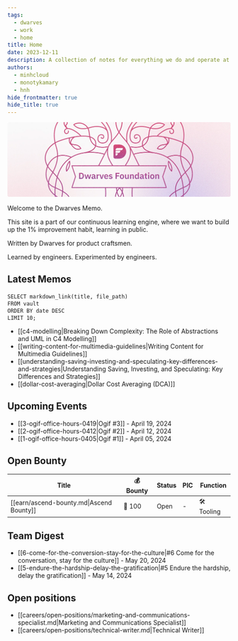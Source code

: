 ```yaml
---
tags:
  - dwarves
  - work
  - home
title: Home
date: 2023-12-11
description: A collection of notes for everything we do and operate at Dwarves. This is where we keep our internal notes.
authors:
  - minhcloud
  - monotykamary
  - hnh
hide_frontmatter: true
hide_title: true
---
```


![](assets/home_cover.webp)

Welcome to the Dwarves Memo.

This site is a part of our continuous learning engine, where we want to build up the 1% improvement habit, learning in public.

Written by Dwarves for product craftsmen.

Learned by engineers. Experimented by engineers.

## Latest Memos
```dsql-list
SELECT markdown_link(title, file_path)
FROM vault
ORDER BY date DESC
LIMIT 10;
```

- [[c4-modelling|Breaking Down Complexity: The Role of Abstractions and UML in C4 Modelling]]
- [[writing-content-for-multimedia-guidelines|Writing Content for Multimedia Guidelines]]
- [[understanding-saving-investing-and-speculating-key-differences-and-strategies|Understanding Saving, Investing, and Speculating: Key Differences and Strategies]]
- [[dollar-cost-averaging|Dollar Cost Averaging (DCA)]]

## Upcoming Events
- [[3-ogif-office-hours-0419|Ogif #3]] - April 19, 2024
- [[2-ogif-office-hours-0412|Ogif #2]] - April 12, 2024
- [[1-ogif-office-hours-0405|Ogif #1]] - April 05, 2024

## Open Bounty
| Title                                    | 💰 Bounty | Status | PIC | Function  |
| ---------------------------------------- | -------- | ------ | --- | --------- |
| [[earn/ascend-bounty.md\|Ascend Bounty]] | 🧊 100    | Open   | \-  | 🛠️ Tooling |

## Team Digest

- [[6-come-for-the-conversion-stay-for-the-culture|#6 Come for the conversation, stay for the culture]] - May 20, 2024
- [[5-endure-the-hardship-delay-the-gratification|#5 Endure the hardship, delay the gratification]] - May 14, 2024

## Open positions
- [[careers/open-positions/marketing-and-communications-specialist.md|Marketing and Communications Specialist]]
- [[careers/open-positions/technical-writer.md|Technical Writer]]

